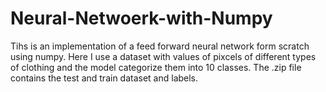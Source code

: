 # Neural-Netwoerk-with-Numpy
Tihs is an implementation of a feed forward neural network form scratch using numpy. Here I use a dataset with values of pixcels of different types of clothing and the model categorize them into 10 classes. The .zip file contains the test and train dataset and labels.
